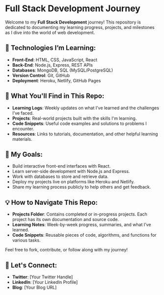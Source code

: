# Full Stack Development Journey

Welcome to my **Full Stack Development** journey! This repository is dedicated to documenting my learning progress, projects, and milestones as I dive into the world of web development.

## 🔧 Technologies I’m Learning:
- **Front-End**: HTML, CSS, JavaScript, React
- **Back-End**: Node.js, Express, REST APIs
- **Databases**: MongoDB, SQL (MySQL/PostgreSQL)
- **Version Control**: Git, GitHub
- **Deployment**: Heroku, Netlify, GitHub Pages

## 🚀 What You'll Find in This Repo:
- **Learning Logs**: Weekly updates on what I’ve learned and the challenges I’ve faced.
- **Projects**: Real-world projects built with the skills I'm learning.
- **Code Snippets**: Useful code examples and solutions to problems I encounter.
- **Resources**: Links to tutorials, documentation, and other helpful learning materials.

## 🌱 My Goals:
- Build interactive front-end interfaces with React.
- Learn server-side development with Node.js and Express.
- Work with databases to store and retrieve data.
- Deploy my projects live on platforms like Heroku and Netlify.
- Share my learning process publicly to help others and get feedback.

## 💡 How to Navigate This Repo:
- **Projects Folder**: Contains completed or in-progress projects. Each project has its own documentation and source code.
- **Learning Notes**: Week-by-week progress, summaries, and what I’ve learned.
- **Code Snippets**: Reusable pieces of code, algorithms, and functions for various tasks.

Feel free to fork, contribute, or follow along with my journey!

## 💬 Let's Connect:
- **Twitter**: [Your Twitter Handle]
- **LinkedIn**: [Your LinkedIn Profile]
- **Blog**: [Your Blog URL]

